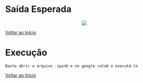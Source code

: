 # Saída Esperada
<p align="center">
    <img src="https://github.com/Lucasl3/Problemas-IA/blob/main/Mission%C3%A1rios%20e%20canibais/saida.png">
  </p>

[Voltar ao Início](https://github.com/Lucasl3/Problemas-IA/)
# Execução
    Basta abrir o arquivo .ipynb e no google colab e executá-lo

[Voltar ao Início](https://github.com/Lucasl3/Problemas-IA/)